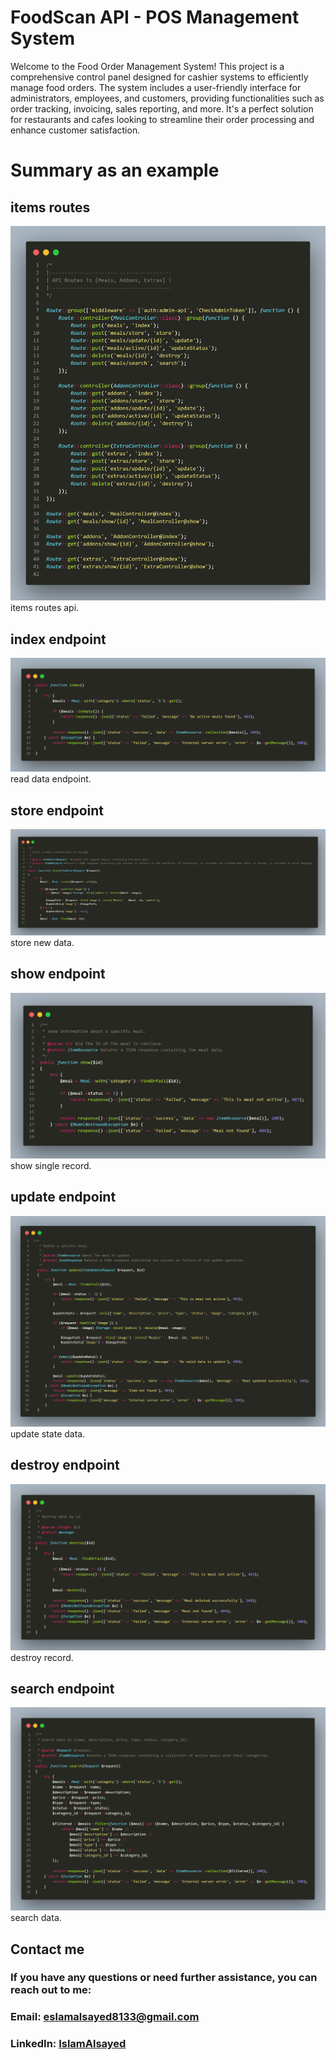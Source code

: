 # FoodScan API - POS Management System

Welcome to the Food Order Management System! This project is a comprehensive control panel designed for cashier systems to efficiently manage food orders. The system includes a user-friendly interface for administrators, employees, and customers, providing functionalities such as order tracking, invoicing, sales reporting, and more. It's a perfect solution for restaurants and cafes looking to streamline their order processing and enhance customer satisfaction.

# Summary as an example

## items routes

![items routes](./mockup/items-routes.png)
items routes api.

## index endpoint

![index](./mockup/index.png)
read data endpoint.

## store endpoint

![store](./mockup/store.png)
store new data.

## show endpoint

![show](./mockup/show.png)
show single record.

## update endpoint

![update](./mockup/update.png)
update state data.

## destroy endpoint

![destroy](./mockup/destroy.png)
destroy record.

## search endpoint

![search](./mockup/search.png)
search data.

## Contact me

### If you have any questions or need further assistance, you can reach out to me:

### Email: eslamalsayed8133@gmail.com

### LinkedIn: [IslamAlsayed](https://www.linkedin.com/in/islam-alsayed7)
